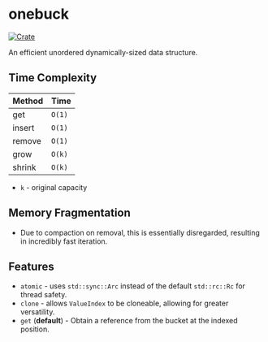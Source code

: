# onebuck
[![Crate](https://img.shields.io/crates/v/onebuck.svg)](https://crates.io/crates/onebuck)

An efficient unordered dynamically-sized data structure.

## Time Complexity
| Method | Time |
| ------ | ---- |
| get    | `O(1)` |
| insert | `O(1)` |
| remove | `O(1)` |
| grow   | `O(k)` |
| shrink | `O(k)` |
- `k` - original capacity

## Memory Fragmentation
- Due to compaction on removal, this is essentially disregarded, resulting in incredibly fast iteration.

## Features
- `atomic` - uses `std::sync::Arc` instead of the default `std::rc::Rc` for thread safety.
- `clone` - allows `ValueIndex` to be cloneable, allowing for greater versatility.
- `get` (**default**) - Obtain a reference from the bucket at the indexed position.
